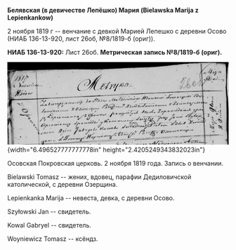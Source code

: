 **Белявская (в девичестве Лепёшко) Мария (Bielawska Marija z
Lepienkankow)**

2 ноября 1819 г -- венчание с девкой Марией Лепешко с деревни Осово
(НИАБ 136-13-920, лист 26об, №8/1819-б (ориг)).

**НИАБ 136-13-920:** Лист 26об. **Метрическая запись №8/1819-б (ориг).**

![](./media/a307390f361cbc9b13a351aa07ab2b4d437ec5c4.png){width="6.496527777777778in"
height="2.4205249343832023in"}

Осовская Покровская церковь. 2 ноября 1819 года. Запись о венчании.

Bielawski Tomasz -- жених, вдовец, парафии Дедиловичской католической, с
деревни Озерщина.

Lepienkanka Marija -- невеста, девка, с деревни Осово.

Szyłowski Jan -- свидетель.

Kowal Gabryel -- свидетель.

Woyniewicz Tomasz -- ксёндз.
